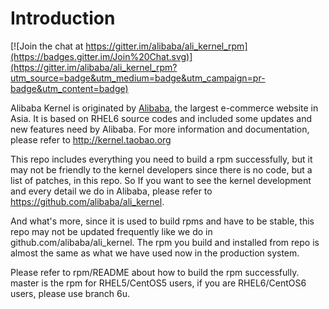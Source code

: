 Introduction
============

[![Join the chat at https://gitter.im/alibaba/ali_kernel_rpm](https://badges.gitter.im/Join%20Chat.svg)](https://gitter.im/alibaba/ali_kernel_rpm?utm_source=badge&utm_medium=badge&utm_campaign=pr-badge&utm_content=badge)

Alibaba Kernel is originated by [Alibaba](http://en.wikipedia.org/wiki/Alibaba_Group), the largest e-commerce website in Asia. It is based on RHEL6 source codes and included some updates and new features need by Alibaba.
For more information and documentation, please refer to
http://kernel.taobao.org

This repo includes everything you need to build a rpm successfully, but it may not be friendly to the kernel developers since there is no code, but a list of patches, in this repo. So If you want to see the kernel development and every detail we do in Alibaba, please refer to
https://github.com/alibaba/ali_kernel.

And what's more, since it is used to build rpms and have to be stable, this repo may not be updated frequently like we do in github.com/alibaba/ali_kernel. The rpm you build and installed from repo is almost the same as what we have used now in the production system.

Please refer to rpm/README about how to build the rpm successfully.
master is the rpm for RHEL5/CentOS5 users, if you are RHEL6/CentOS6 users, please use branch 6u.
